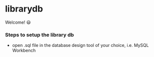 # librarydb
Welcome! 😃
### Steps to setup the library db
* open .sql file in the database design tool of your choice, i.e. MySQL Workbench